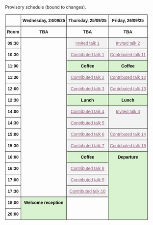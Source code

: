 
<html>

<style type="text/css">
  .page-header {
  color: white;
  text-align: center;
  background-color: white;
  background-image: url("./images/FELheader.png");
  background-repeat: no-repeat;
  background-size: cover;
  margin: 0 auto;

}
.tg  {border-collapse:collapse;border-spacing:0;}
.tg td{border-color:black;border-style:solid;border-width:1px;font-family:Arial, sans-serif;font-size:14px;
  overflow:hidden;padding:10px 5px;word-break:normal;}
.tg th{border-color:black;border-style:solid;border-width:1px;font-family:Arial, sans-serif;font-size:14px;
  font-weight:normal;overflow:hidden;padding:10px 5px;word-break:normal;}
.tg .tg-baqh{text-align:center;vertical-align:top}
.tg .tg-yhs8{background-color:#D9F2D0;font-weight:bold;text-align:center;vertical-align:top}
.tg .tg-amwm{font-weight:bold;text-align:center;vertical-align:top}
.tg .tg-mezc{color:#F00;font-weight:bold;text-align:center;vertical-align:top}
.tg .tg-yye0{background-color:#F2CEED;font-weight:bold;text-align:center;vertical-align:top}
.tg .tg-ve5o{background-color:#F2F2F2;color:#96607D;text-align:center;text-decoration:underline;vertical-align:top}
.tg .tg-fe66{background-color:#F2F2F2;text-align:center;vertical-align:top}
.tg .tg-9hzb{background-color:#FFF;font-weight:bold;text-align:center;vertical-align:top}
</style>
<body>

Provisory schedule (bound to changes).

<table class="tg"><thead>
  <tr>
    <th class="tg-baqh"> </th>
    <th class="tg-amwm">Wednesday, 24/09/25</th>
    <th class="tg-amwm">Thursday, 25/09/25</th>
    <th class="tg-amwm">Friday, 26/09/25</th>
  </tr></thead>
<tbody>
  <tr>
    <td class="tg-amwm">Room</td>
    <td class="tg-amwm">TBA</td>
    <td class="tg-amwm">TBA</td>
    <td class="tg-amwm">TBA</td>
  </tr>
  <tr>
    <td class="tg-amwm">09:30</td>
    <td class="tg-mezc" rowspan="14"> <br> <br> <br> <br><br></td>
    <td class="tg-ve5o">Invited talk 1<!--<a target="_blank" href="https://amubox.univ-amu.fr/s/HPiniAStYFW5HL8">André Severo Pereira Gomes</a>--></td>
    <td class="tg-ve5o">Invited talk 2<!--<span style="color:black">Gas phase</span><br><span style="color:black">(</span>Chair: Nicolas Sisourat<span style="color:black">)</span>--></td>
  </tr>
  <tr>
    <td class="tg-amwm">10:30</td>
    <td class="tg-ve5o">Contributed talk 1<!--<a target="_blank" href="https://amubox.univ-amu.fr/s/HFDX2oRLBE8GJgd">Frank Rosmej</a>--></td>
    <td class="tg-ve5o">Contributed talk 11<!--<a target="_blank" href="https://amubox.univ-amu.fr/s/HPiniAStYFW5HL8">André Severo Pereira Gomes</a>--></td>
  </tr>
  <tr>
    <td class="tg-amwm">11:00</td>
    <td class="tg-yhs8"><span style="color:black">Coffee</span><!--<a target="_blank" href="https://amubox.univ-amu.fr/s/iRfw9oYMzmnYwxF">Nicolas Sisourat</a>--></td>
    <td class="tg-yhs8"><span style="color:black">Coffee</span><!--<a target="_blank" href="https://amubox.univ-amu.fr/s/8nPQsrSRrTM8PiA">Trond Saue</a>--></td>
  </tr>
  <tr>
    <td class="tg-amwm">11:30</td>
    <td class="tg-ve5o">Contributed talk 2</td>
    <td class="tg-ve5o">Contributed talk 12</td>
  </tr>
  <tr>
    <td class="tg-amwm">12:00</td>
    <td class="tg-ve5o">Contributed talk 3<!--<a target="_blank" href="https://amubox.univ-amu.fr/s/t7zr5WDS3gpiM4B"><span style="text-decoration:underline;color:#96607D">Miquel Huix-Rotllant</span></a>--></td>
    <td class="tg-ve5o">Contributed talk 13<!--<a target="_blank" href="https://amubox.univ-amu.fr/s/bwEFfdGKiGwCAXp">Jiri Suchan</a>--></td>
  </tr>
  <tr>
    <td class="tg-amwm">12:30</td>
    <td class="tg-yhs8"><span style="color:black">Lunch</span><!--<a target="_blank" href="https://amubox.univ-amu.fr/s/so57gtJA4jKPK3y">Carlo Camilloni</a>--></td>
    <td class="tg-yhs8"><span style="color:black">Lunch</span><!--<a target="_blank" href="https://amubox.univ-amu.fr/s/GM9Pm5NF6yfR8k4">Patricia Vindel-Zandgergen</a>--></td>
  </tr>
  <tr>
    <td class="tg-amwm">14:00</td>
    <td class="tg-ve5o">Contributed talk 4<!--<a target="_blank" href="https://amubox.univ-amu.fr/s/3HsTiGN5rBFckCY">Henar Mateo de la Fuente</a>--></td>
    <td class="tg-ve5o" rowspan="2">Invited talk 3<!--<a target="_blank" href="https://amubox.univ-amu.fr/s/ySHk6xCSbszRazT">Martin Crhán</a>--></td>
  </tr>
  <tr>
    <td class="tg-amwm">14:30</td>
    <td class="tg-ve5o">Contributed talk 5<!--<a href="https://amubox.univ-amu.fr/s/cXmM7QxeYLHMfX5" target="_blank">Francesco Sottile</a>--></td>
  </tr>
  <tr>
    <td class="tg-amwm">15:00</td>
    <td class="tg-ve5o">Contributed talk 6<!--<a target="_blank" href="https://amubox.univ-amu.fr/s/b9SfJwftLHssXRN">Liya Gebremedhin</a>--></td>
    <td class="tg-ve5o">Contributed talk 14<!--<a target="_blank" href="https://amubox.univ-amu.fr/s/REcCcgN3MTzaqNe">Marco Ruberti</a>--></td>
  </tr>
  <tr>
    <td class="tg-amwm">15:30</td>
    <td class="tg-ve5o">Contributed talk 7<!--<a target="_blank" href="https://amubox.univ-amu.fr/s/9LWaddPry7rAwot">Artur Tamm</a>--></td>
    <td class="tg-ve5o">Contributed talk 15<!--<a target="_blank" href="https://amubox.univ-amu.fr/s/2RaKRoTYdakiCo2">Francesco Segatta</a>--></td>
  </tr>
  <tr>
    <td class="tg-amwm">16:00</td>
    <td class="tg-yhs8"><span style="color:black">Coffee</span></td>
    <td class="tg-yhs8" rowspan="6" ><span style="color:black">Departure</span></td>
  </tr>
  <tr>
    <td class="tg-amwm">16:30</td>
    <td class="tg-ve5o">Contributed talk 8<!--<a target="_blank" href="https://amubox.univ-amu.fr/s/m2zwkcRBn8MfyjF">Nanna List</a> <span style="color:black">(online)</span>--></td>
  </tr>
  <tr>
    <td class="tg-amwm">17:00</td>
    <td class="tg-ve5o">Contributed talk 9<!--<a target="_blank" href="https://amubox.univ-amu.fr/s/qszK4DKayZRiA9s">David Ayuso</a>--></td>
  </tr>
  <tr>
    <td class="tg-amwm">17:30</td>
    <td class="tg-ve5o">Contributed talk 10<!--<a target="_blank" href="https://amubox.univ-amu.fr/s/m3Yfsn37jJJNG8y">Woojin Park</a>--></td>
  </tr>
  <tr>
    <td class="tg-amwm">18:00</td>
    <td class="tg-yhs8" rowspan="2"><span style="color:black">Welcome reception</span></td>
    <td class="tg-amwm" rowspan="2"> </td>
  </tr>
  <tr>
    <td class="tg-amwm">20:00</td>
  </tr>
</tbody></table>
  
</body>
</html>

